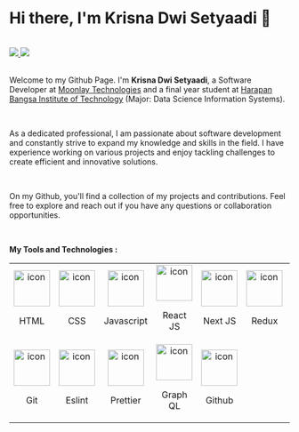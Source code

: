 <h1>Hi there, I'm Krisna Dwi Setyaadi 👋</h1>
<br/>
<div align="justify">
    <a href="https://www.instagram.com/krisnasetyadii/">
        <img src="https://img.shields.io/badge/Instagram-%23E4405F.svg?style=for-the-badge&logo=Instagram&logoColor=white">
    </a>
    <a href="https://www.linkedin.com/in/krisnadwisetyaadi/">
        <img src="https://img.shields.io/badge/Linkedin-%231DA1F2.svg?style=for-the-badge&logo=Linkedin&logoColor=white" />
    </a>
</div>
<br/>
<p>Welcome to my Github Page. I'm <b>Krisna Dwi Setyaadi</b>, a Software Developer at <a href="https://moonlay.com">Moonlay Technologies</a> and a final year student at <a href="https://www.ithb.ac.id">Harapan Bangsa Institute of Technology</a> (Major: Data Science Information Systems).</p>

<br/>
<p>As a dedicated professional, I am passionate about software development and constantly strive to expand my knowledge and skills in the field. I have experience working on various projects and enjoy tackling challenges to create efficient and innovative solutions.</p>
<br/>
<p>On my Github, you'll find a collection of my projects and contributions. Feel free to explore and reach out if you have any questions or collaboration opportunities.</p>
<br/>

**My Tools and Technologies :**

<table>
    <tr>
        <td align="center" width="96">
            <img src="https://skillicons.dev/icons?i=html&theme=light" alt="icon" width="65" height="65" />
            <p>HTML</p>
        </td>
        <td align="center" width="96">
            <img src="https://skillicons.dev/icons?i=css&theme=light" alt="icon" width="65" height="65" />
            <p>CSS</p>
        </td>
        <td align="center" width="96">
            <img src="https://techstack-generator.vercel.app/js-icon.svg" alt="icon" width="65" height="65" />
            <p>Javascript</p>
        </td>
        <td align="center" width="96">
            <img src="https://techstack-generator.vercel.app/react-icon.svg" alt="icon" width="65" height="65" />
            <p>React JS</p>
        </td>
        <td align="center" width="96">
            <img src="https://skillicons.dev/icons?i=nextjs&theme=light" alt="icon" width="65" height="65" />
            <p>Next JS</p>
        </td>
        <td align="center" width="96">
            <img src="https://techstack-generator.vercel.app/redux-icon.svg" alt="icon" width="65" height="65" />
            <p>Redux</p>
        </td>
        <td align="center" width="96">
            <img src="https://techstack-generator.vercel.app/restapi-icon.svg" alt="icon" width="65" height="65" />
            <p>REST API</p>
        </td>
        <td align="center" width="96">
            <img src="https://skillicons.dev/icons?i=nodejs&theme=light" alt="icon" width="65" height="65" />
            <p>Node JS</p>
        </td>
    </tr>
    <tr>
        <td align="center" width="96">
            <img src="https://skillicons.dev/icons?i=git&theme=light" alt="icon" width="65" height="65" />
            <p>Git</p>
        </td>
        <td align="center" width="96">
            <img src="https://techstack-generator.vercel.app/eslint-icon.svg" alt="icon" width="65" height="65" />
            <p>Eslint</p>
        </td>
        <td  align="center" width="96">
            <img src="https://techstack-generator.vercel.app/prettier-icon.svg" alt="icon" width="65" height="65" />
            <p>Prettier</p>
        </td>
        <td align="center" width="96">
            <img src="https://techstack-generator.vercel.app/graphql-icon.svg" alt="icon" width="65" height="65" />
            <p>Graph QL</p>
        </td>
        <td align="center" width="96">
        <img src="https://techstack-generator.vercel.app/github-icon.svg" alt="icon" width="65" height="65" />
            <p>Github</p>
        </td>
    </tr>
</table>

